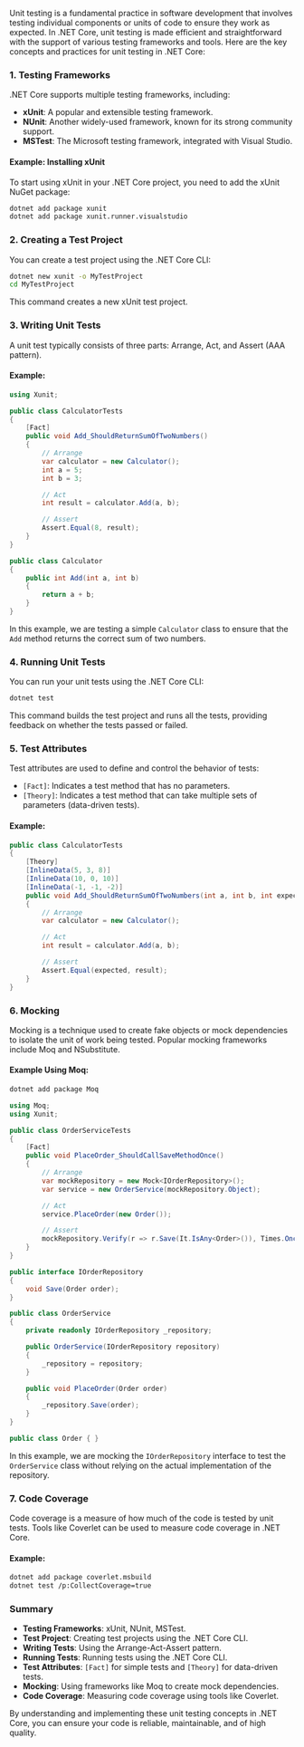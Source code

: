Unit testing is a fundamental practice in software development that involves testing individual components or units of code to ensure they work as expected. In .NET Core, unit testing is made efficient and straightforward with the support of various testing frameworks and tools. Here are the key concepts and practices for unit testing in .NET Core:

### 1. **Testing Frameworks**

.NET Core supports multiple testing frameworks, including:

- **xUnit**: A popular and extensible testing framework.
- **NUnit**: Another widely-used framework, known for its strong community support.
- **MSTest**: The Microsoft testing framework, integrated with Visual Studio.

#### Example: Installing xUnit

To start using xUnit in your .NET Core project, you need to add the xUnit NuGet package:

```bash
dotnet add package xunit
dotnet add package xunit.runner.visualstudio
```

### 2. **Creating a Test Project**

You can create a test project using the .NET Core CLI:

```bash
dotnet new xunit -o MyTestProject
cd MyTestProject
```

This command creates a new xUnit test project.

### 3. **Writing Unit Tests**

A unit test typically consists of three parts: Arrange, Act, and Assert (AAA pattern).

#### Example:

```csharp
using Xunit;

public class CalculatorTests
{
    [Fact]
    public void Add_ShouldReturnSumOfTwoNumbers()
    {
        // Arrange
        var calculator = new Calculator();
        int a = 5;
        int b = 3;

        // Act
        int result = calculator.Add(a, b);

        // Assert
        Assert.Equal(8, result);
    }
}

public class Calculator
{
    public int Add(int a, int b)
    {
        return a + b;
    }
}
```

In this example, we are testing a simple `Calculator` class to ensure that the `Add` method returns the correct sum of two numbers.

### 4. **Running Unit Tests**

You can run your unit tests using the .NET Core CLI:

```bash
dotnet test
```

This command builds the test project and runs all the tests, providing feedback on whether the tests passed or failed.

### 5. **Test Attributes**

Test attributes are used to define and control the behavior of tests:

- `[Fact]`: Indicates a test method that has no parameters.
- `[Theory]`: Indicates a test method that can take multiple sets of parameters (data-driven tests).

#### Example:

```csharp
public class CalculatorTests
{
    [Theory]
    [InlineData(5, 3, 8)]
    [InlineData(10, 0, 10)]
    [InlineData(-1, -1, -2)]
    public void Add_ShouldReturnSumOfTwoNumbers(int a, int b, int expected)
    {
        // Arrange
        var calculator = new Calculator();

        // Act
        int result = calculator.Add(a, b);

        // Assert
        Assert.Equal(expected, result);
    }
}
```

### 6. **Mocking**

Mocking is a technique used to create fake objects or mock dependencies to isolate the unit of work being tested. Popular mocking frameworks include Moq and NSubstitute.

#### Example Using Moq:

```bash
dotnet add package Moq
```

```csharp
using Moq;
using Xunit;

public class OrderServiceTests
{
    [Fact]
    public void PlaceOrder_ShouldCallSaveMethodOnce()
    {
        // Arrange
        var mockRepository = new Mock<IOrderRepository>();
        var service = new OrderService(mockRepository.Object);

        // Act
        service.PlaceOrder(new Order());

        // Assert
        mockRepository.Verify(r => r.Save(It.IsAny<Order>()), Times.Once);
    }
}

public interface IOrderRepository
{
    void Save(Order order);
}

public class OrderService
{
    private readonly IOrderRepository _repository;

    public OrderService(IOrderRepository repository)
    {
        _repository = repository;
    }

    public void PlaceOrder(Order order)
    {
        _repository.Save(order);
    }
}

public class Order { }
```

In this example, we are mocking the `IOrderRepository` interface to test the `OrderService` class without relying on the actual implementation of the repository.

### 7. **Code Coverage**

Code coverage is a measure of how much of the code is tested by unit tests. Tools like Coverlet can be used to measure code coverage in .NET Core.

#### Example:

```bash
dotnet add package coverlet.msbuild
dotnet test /p:CollectCoverage=true
```

### Summary

- **Testing Frameworks**: xUnit, NUnit, MSTest.
- **Test Project**: Creating test projects using the .NET Core CLI.
- **Writing Tests**: Using the Arrange-Act-Assert pattern.
- **Running Tests**: Running tests using the .NET Core CLI.
- **Test Attributes**: `[Fact]` for simple tests and `[Theory]` for data-driven tests.
- **Mocking**: Using frameworks like Moq to create mock dependencies.
- **Code Coverage**: Measuring code coverage using tools like Coverlet.

By understanding and implementing these unit testing concepts in .NET Core, you can ensure your code is reliable, maintainable, and of high quality.
